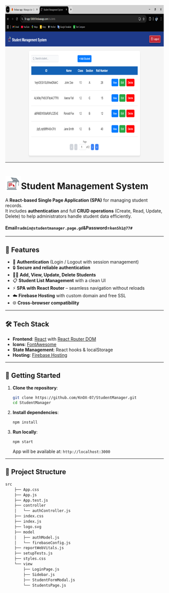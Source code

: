 <p align="center">
  <img width="600" height="500" alt="UI" src="https://github.com/KnOX-07/StudentManager/blob/ab2a981d3509426a8e04ecd62472ec86eb9215aa/output/StudentsPage.png">
</p>

# <h1><img src="https://github.com/KnOX-07/StudentManager/blob/ab2a981d3509426a8e04ecd62472ec86eb9215aa/firebase-app/src/assets/logo192.png?raw=true" alt="App Logo" width="50" valign="bottom"/>Student Management System</h1>

A **React-based Single Page Application (SPA)** for managing student records.  
It includes **authentication** and full **CRUD operations** (Create, Read, Update, Delete) to help administrators handle student data efficiently.

#### Email=`admin@studentmanager.page.gd`&Password=`kenSh1@77#`

---

## 🚀 Features

- 🔑 **Authentication** (Login / Logout with session management)
- 🔒 **Secure and reliable authentication**
- 👩‍🎓 **Add, View, Update, Delete Students**
- 📋 **Student List Management** with a clean UI
- ⚡ **SPA with React Router** – seamless navigation without reloads
- ☁️ **Firebase Hosting** with custom domain and free SSL
- 🌐 **Cross-browser compatibility**

---

## 🛠️ Tech Stack

- **Frontend**: [React](https://reactjs.org/) with [React Router DOM](https://reactrouter.com/)  
- **Icons**: [FontAwesome](https://fontawesome.com/)  
- **State Management**: React hooks & localStorage  
- **Hosting**: [Firebase Hosting](https://firebase.google.com/products/hosting)  

---

## 🚀 Getting Started

1. **Clone the repository**:

   ```bash
   git clone https://github.com/KnOX-07/StudentManager.git
   cd StudentManager
   ```
2. **Install dependencies**:
   ```bash
   npm install
   ```
3. **Run locally**:
   ```bash
   npm start
   ```
   App will be available at: `http://localhost:3000`

---
   
## 📂 Project Structure

```bash
src
    ├── App.css
    ├── App.js
    ├── App.test.js
    ├── controller
    │   └── authController.js
    ├── index.css
    ├── index.js
    ├── logo.svg
    ├── model
    │   ├── authModel.js
    │   └── firebaseConfig.js
    ├── reportWebVitals.js
    ├── setupTests.js
    ├── styles.css
    └── view
        ├── LoginPage.js
        ├── Sidebar.js
        ├── StudentFormModal.js
        └── StudentsPage.js
```
